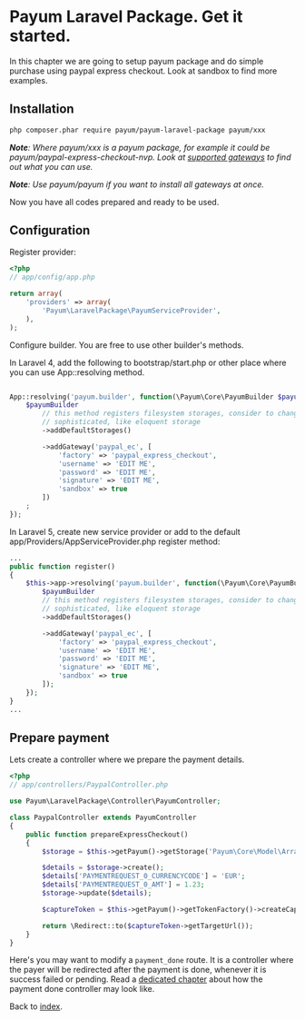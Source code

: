 # Payum Laravel Package. Get it started.

In this chapter we are going to setup payum package and do simple purchase using paypal express checkout.
Look at sandbox to find more examples.

## Installation

```bash
php composer.phar require payum/payum-laravel-package payum/xxx
```

_**Note**: Where payum/xxx is a payum package, for example it could be payum/paypal-express-checkout-nvp. Look at [supported gateways](../supported-gateways.md) to find out what you can use._

_**Note**: Use payum/payum if you want to install all gateways at once._

Now you have all codes prepared and ready to be used.

## Configuration

Register provider:

```php
<?php
// app/config/app.php

return array(
    'providers' => array(
        'Payum\LaravelPackage\PayumServiceProvider',
    ),
);
```

Configure builder. You are free to use other builder's methods.

In Laravel 4, add the following to bootstrap/start.php or other place where you can use App::resolving method.

```php

App::resolving('payum.builder', function(\Payum\Core\PayumBuilder $payumBuilder) {
    $payumBuilder
        // this method registers filesystem storages, consider to change them to something more
        // sophisticated, like eloquent storage
        ->addDefaultStorages()

        ->addGateway('paypal_ec', [
            'factory' => 'paypal_express_checkout',
            'username' => 'EDIT ME',
            'password' => 'EDIT ME',
            'signature' => 'EDIT ME',
            'sandbox' => true
        ])
    ;
});
```

In Laravel 5, create new service provider or add to the default app/Providers/AppServiceProvider.php register method:

```php
...
public function register()
{
    $this->app->resolving('payum.builder', function(\Payum\Core\PayumBuilder $payumBuilder) {
        $payumBuilder
        // this method registers filesystem storages, consider to change them to something more
        // sophisticated, like eloquent storage
        ->addDefaultStorages()

        ->addGateway('paypal_ec', [
            'factory' => 'paypal_express_checkout',
            'username' => 'EDIT ME',
            'password' => 'EDIT ME',
            'signature' => 'EDIT ME',
            'sandbox' => true
        ]);
    });
}
...
```

## Prepare payment

Lets create a controller where we prepare the payment details.

```php
<?php
// app/controllers/PaypalController.php

use Payum\LaravelPackage\Controller\PayumController;

class PaypalController extends PayumController
{
	public function prepareExpressCheckout()
	{
        $storage = $this->getPayum()->getStorage('Payum\Core\Model\ArrayObject');

        $details = $storage->create();
        $details['PAYMENTREQUEST_0_CURRENCYCODE'] = 'EUR';
        $details['PAYMENTREQUEST_0_AMT'] = 1.23;
        $storage->update($details);

        $captureToken = $this->getPayum()->getTokenFactory()->createCaptureToken('paypal_ec', $details, 'payment_done');

        return \Redirect::to($captureToken->getTargetUrl());
	}
}
```

Here's you may want to modify a `payment_done` route.
It is a controller where the payer will be redirected after the payment is done, whenever it is success failed or pending.
Read a [dedicated chapter](payment-done-controller.md) about how the payment done controller may look like.

Back to [index](../index.md).
